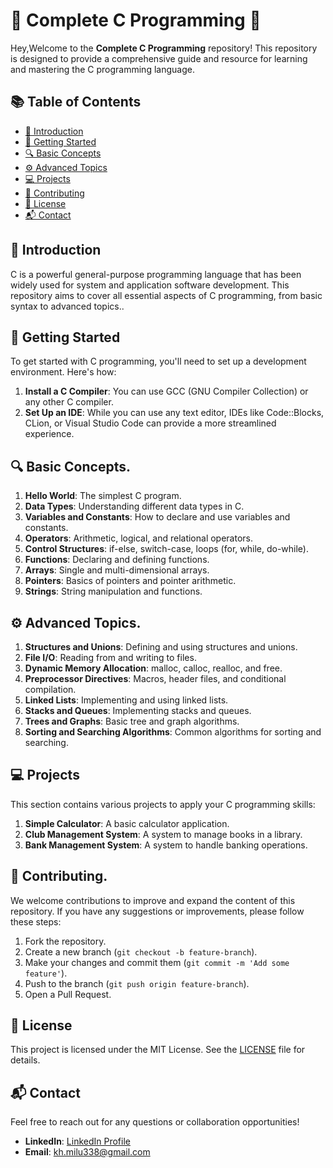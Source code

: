 # 🌟 Complete C Programming 🌟

Hey,Welcome to the **Complete C Programming** repository! This repository is designed to provide a comprehensive guide and resource for learning and mastering the C programming language.

## 📚 Table of Contents

- [📖 Introduction](#introduction)
- [🚀 Getting Started](#getting-started)
- [🔍 Basic Concepts](#basic-concepts)
- [⚙️ Advanced Topics](#advanced-topics)
- [💻 Projects](#projects)
- [🤝 Contributing](#contributing)
- [📜 License](#license)
- [📬 Contact](#contact)

## 📖 Introduction

C is a powerful general-purpose programming language that has been widely used for system and application software development. This repository aims to cover all essential aspects of C programming, from basic syntax to advanced topics..

## 🚀 Getting Started

To get started with C programming, you'll need to set up a development environment. Here's how:

1. **Install a C Compiler**: You can use GCC (GNU Compiler Collection) or any other C compiler.
2. **Set Up an IDE**: While you can use any text editor, IDEs like Code::Blocks, CLion, or Visual Studio Code can provide a more streamlined experience.

## 🔍 Basic Concepts.

1. **Hello World**: The simplest C program.
2. **Data Types**: Understanding different data types in C.
3. **Variables and Constants**: How to declare and use variables and constants.
4. **Operators**: Arithmetic, logical, and relational operators.
5. **Control Structures**: if-else, switch-case, loops (for, while, do-while).
6. **Functions**: Declaring and defining functions.
7. **Arrays**: Single and multi-dimensional arrays.
8. **Pointers**: Basics of pointers and pointer arithmetic.
9. **Strings**: String manipulation and functions.

## ⚙️ Advanced Topics.

1. **Structures and Unions**: Defining and using structures and unions.
2. **File I/O**: Reading from and writing to files.
3. **Dynamic Memory Allocation**: malloc, calloc, realloc, and free.
4. **Preprocessor Directives**: Macros, header files, and conditional compilation.
5. **Linked Lists**: Implementing and using linked lists.
6. **Stacks and Queues**: Implementing stacks and queues.
7. **Trees and Graphs**: Basic tree and graph algorithms.
8. **Sorting and Searching Algorithms**: Common algorithms for sorting and searching.

## 💻 Projects

This section contains various projects to apply your C programming skills:

1. **Simple Calculator**: A basic calculator application.
2. **Club Management System**: A system to manage books in a library.
3. **Bank Management System**: A system to handle banking operations.
  
## 🤝 Contributing.

We welcome contributions to improve and expand the content of this repository. If you have any suggestions or improvements, please follow these steps:

1. Fork the repository.
2. Create a new branch (`git checkout -b feature-branch`).
3. Make your changes and commit them (`git commit -m 'Add some feature'`).
4. Push to the branch (`git push origin feature-branch`).
5. Open a Pull Request.

## 📜 License

This project is licensed under the MIT License. See the [LICENSE](LICENSE) file for details.

## 📬 Contact

Feel free to reach out for any questions or collaboration opportunities!

- **LinkedIn**: [LinkedIn Profile](https://www.linkedin.com/in/khaled-hasan-milu/)
- **Email**: kh.milu338@gmail.com
